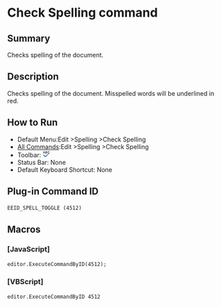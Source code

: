 # Check Spelling command

## Summary

Checks spelling of the document.

## Description

Checks spelling of the document. Misspelled words will be underlined in red.

## How to Run

- Default Menu:Edit \>Spelling \>Check Spelling
- [All Commands](../tools/all_commands):Edit \>Spelling \>Check Spelling
- Toolbar:
![](../../images/spelling24x16.gif)
- Status Bar: None
- Default Keyboard Shortcut: None

## Plug-in Command ID

```
EEID_SPELL_TOGGLE (4512)
```

## Macros

### \[JavaScript\]

```
editor.ExecuteCommandByID(4512);
```

### \[VBScript\]

```
editor.ExecuteCommandByID 4512
```
